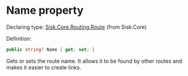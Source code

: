 <!--

Copyrights 2023 Sisk Framework - CypherPotato
Published under MIT license

!!! DO NOT EDIT THIS FILE !!!
This file was generated by a tool in the Sisk package. To edit the information in this documentation,
edit the XML documentation present in the Sisk source code.

-->


# Name property

Declaring type: [Sisk.Core.Routing.Route](/spec/Sisk.Core.Routing.Route.md) (from Sisk.Core)


Definition:

```cs
public string? Name { get; set; }
```

Gets or sets the route name. It allows it to be found by other routes and makes it easier to create links.

